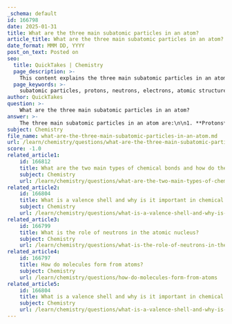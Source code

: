 ```yaml
---
_schema: default
id: 166798
date: 2025-01-31
title: What are the three main subatomic particles in an atom?
article_title: What are the three main subatomic particles in an atom?
date_format: MMM DD, YYYY
post_on_text: Posted on
seo:
  title: QuickTakes | Chemistry
  page_description: >-
    This content explains the three main subatomic particles in an atom: protons, neutrons, and electrons, detailing their properties, roles, and how they define the structure of matter.
  page_keywords: >-
    subatomic particles, protons, neutrons, electrons, atomic structure, atomic number, chemical bonding, matter
author: QuickTakes
question: >-
    What are the three main subatomic particles in an atom?
answer: >-
    The three main subatomic particles in an atom are:\n\n1. **Protons**: These are positively charged particles located in the nucleus of the atom. The number of protons in the nucleus determines the atomic number of the element and its identity.\n\n2. **Neutrons**: These are neutral particles, meaning they have no charge, and are also found in the nucleus alongside protons. Neutrons contribute to the atomic mass of the atom but do not affect its charge.\n\n3. **Electrons**: These are negatively charged particles that orbit the nucleus in electron shells. Electrons play a crucial role in chemical bonding and the behavior of atoms in reactions.\n\nTogether, these subatomic particles define the structure and properties of atoms, which are the fundamental building blocks of matter.
subject: Chemistry
file_name: what-are-the-three-main-subatomic-particles-in-an-atom.md
url: /learn/chemistry/questions/what-are-the-three-main-subatomic-particles-in-an-atom
score: -1.0
related_article1:
    id: 166812
    title: What are the two main types of chemical bonds and how do they contribute to the formation of matter?
    subject: Chemistry
    url: /learn/chemistry/questions/what-are-the-two-main-types-of-chemical-bonds-and-how-do-they-contribute-to-the-formation-of-matter
related_article2:
    id: 166804
    title: What is a valence shell and why is it important in chemical bonding?
    subject: Chemistry
    url: /learn/chemistry/questions/what-is-a-valence-shell-and-why-is-it-important-in-chemical-bonding
related_article3:
    id: 166799
    title: What is the role of neutrons in the atomic nucleus?
    subject: Chemistry
    url: /learn/chemistry/questions/what-is-the-role-of-neutrons-in-the-atomic-nucleus
related_article4:
    id: 166797
    title: How do molecules form from atoms?
    subject: Chemistry
    url: /learn/chemistry/questions/how-do-molecules-form-from-atoms
related_article5:
    id: 166804
    title: What is a valence shell and why is it important in chemical bonding?
    subject: Chemistry
    url: /learn/chemistry/questions/what-is-a-valence-shell-and-why-is-it-important-in-chemical-bonding
---
```


&nbsp;